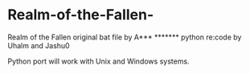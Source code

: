 # Realm-of-the-Fallen-
Realm of the Fallen original bat file by A*** ******* python re:code by Uhalm and Jashu0


Python port will work with Unix and Windows systems.

